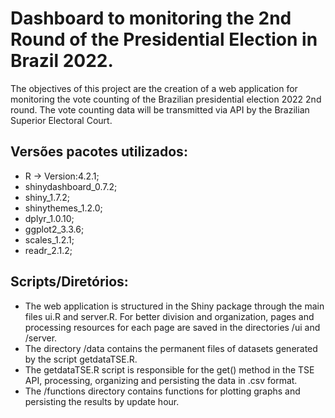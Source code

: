 # Dashboard to monitoring the 2nd Round of the Presidential Election in Brazil 2022. 
The objectives of this project are the creation of a web application for monitoring the vote counting of the Brazilian presidential election 2022 2nd round. The vote counting data will be transmitted via API by the Brazilian Superior Electoral Court.

## Versões pacotes utilizados:
- R -> Version:4.2.1;
- shinydashboard_0.7.2;
- shiny_1.7.2;
- shinythemes_1.2.0;
- dplyr_1.0.10;
- ggplot2_3.3.6;
- scales_1.2.1;
- readr_2.1.2;

## Scripts/Diretórios: 
- The web application is structured in the Shiny package through the main files ui.R and server.R. For better division and organization, pages and processing resources for each page are saved in the directories /ui and /server. 
- The directory /data contains the permanent files of datasets generated by the script getdataTSE.R.
- The getdataTSE.R script is responsible for the get() method in the TSE API, processing, organizing and persisting the data in .csv format.
- The /functions directory contains functions for plotting graphs and persisting the results by update hour.  


